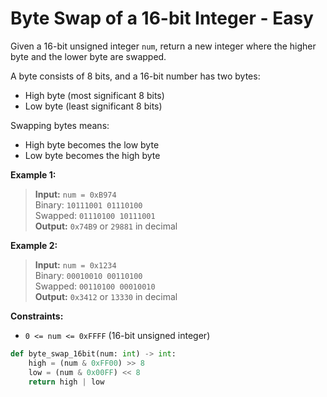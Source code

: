 # Byte Swap of a 16-bit Integer - Easy

Given a 16-bit unsigned integer `num`, return a new integer where the higher byte and the lower byte are swapped.

A byte consists of 8 bits, and a 16-bit number has two bytes:

- High byte (most significant 8 bits)
- Low byte (least significant 8 bits)

Swapping bytes means:

- High byte becomes the low byte
- Low byte becomes the high byte

**Example 1:**

> **Input:** `num = 0xB974`  
> Binary: `10111001 01110100`  
> Swapped: `01110100 10111001`  
> **Output:** `0x74B9` or `29881` in decimal

**Example 2:**

> **Input:** `num = 0x1234`  
> Binary: `00010010 00110100`  
> Swapped: `00110100 00010010`  
> **Output:** `0x3412` or `13330` in decimal

**Constraints:**

- `0 <= num <= 0xFFFF` (16-bit unsigned integer)

```Python
def byte_swap_16bit(num: int) -> int:
    high = (num & 0xFF00) >> 8
    low = (num & 0x00FF) << 8
    return high | low
```
